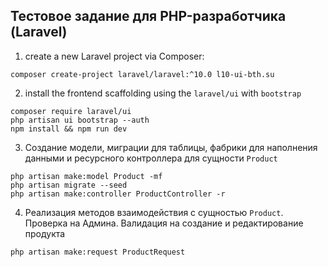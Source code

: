 ## Тестовое задание для PHP-разработчика (Laravel)

1.  create a new Laravel project via Composer:
```
composer create-project laravel/laravel:^10.0 l10-ui-bth.su
```
2.  install the frontend scaffolding using the `laravel/ui` with `bootstrap`
```
composer require laravel/ui
php artisan ui bootstrap --auth
npm install && npm run dev
```
3.  Создание модели, миграции для таблицы, фабрики для наполнения данными и ресурсного контроллера для сущности `Product`
```
php artisan make:model Product -mf
php artisan migrate --seed
php artisan make:controller ProductController -r
```
4.  Реализация методов взаимодействия с сущностью `Product`. Проверка на Админа. Валидация на создание и редактирование продукта
```
php artisan make:request ProductRequest
```
